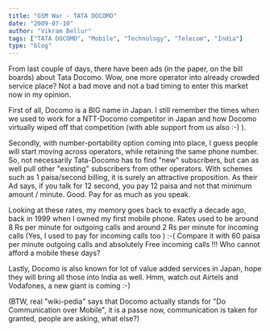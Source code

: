 ```yaml
---
title: "GSM War - TATA DOCOMO"
date: "2009-07-10"
author: "Vikram Bellur"
tags: ["TATA DOCOMO", "Mobile", "Technology", "Telecom", "India"]
type: "blog"
---
```


From last couple of days, there have been ads (in the paper, on the bill boards) about Tata Docomo. Wow, one more operator into already crowded service place? Not a bad move and not a bad timing to enter this market now in my opinion.

First of all, Docomo is a BIG name in Japan. I still remember the times when we used to work for a NTT-Docomo competitor in Japan and how Docomo virtually wiped off that competition (with able support from us also :-) ).

Secondly, with number-portability option coming into place, I guess people will start moving across operators, while retaining the same phone number. So, not necessarily Tata-Docomo has to find "new" subscribers, but can as well pull other "existing" subscribers from other operators. With schemes such as 1 paisa/second billing, it is surely an attractive proposition. As their Ad says, if you talk for 12 second, you pay 12 paisa and not that minimum amount / minute. Good. Pay for as much as you speak.

Looking at these rates, my memory goes back to exactly a decade ago, back in 1999 when I owned my first mobile phone. Rates used to be around 8 Rs per minute for outgoing calls and around 2 Rs per minute for incoming calls (Yes, I used to pay for incoming calls too ) :-( Compare it with 60 paisa per minute outgoing calls and absolutely Free incoming calls !!! Who cannot afford a mobile these days?

Lastly, Docomo is also known for lot of value added services in Japan, hope they will bring all those into India as well. Hmm, watch out Airtels and Vodafones, a new giant is coming :-)

(BTW, real "wiki-pedia" says that Docomo actually stands for "Do Communication over Mobile", it is a passe now, communication is taken for granted, people are asking, what else?)
